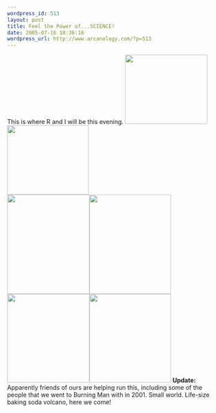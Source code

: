 ```yaml
--- 
wordpress_id: 513
layout: post
title: Feel the Power of...SCIENCE!
date: 2005-07-16 18:36:18
wordpress_url: http://www.arcanology.com/?p=513
---
```

This is where R and I will be this evening. <a href="http://soap.inability.org/home.html"><img src="http://www.arcanology.com/images/weird_genius_color1.gif" alt="" border="0" height="162" width="192" hspace="0" vspace="0" /><img src="http://www.arcanology.com/images/weird_genius_color2.gif" alt="" border="0" height="162" width="190" hspace="0" vspace="0" /><br /><img src="http://www.arcanology.com/images/weird_genius_color3.gif" alt="" border="0" height="232" width="192" hspace="0" vspace="0" /><img src="http://www.arcanology.com/images/weird_genius_color4.gif" alt="" border="0" height="232" width="190" hspace="0" vspace="0" /><br /><img src="http://www.arcanology.com/images/weird_genius_color5.gif" alt="" border="0" height="207" width="192" hspace="0" vspace="0" /><img src="http://www.arcanology.com/images/weird_genius_color6.gif" alt="" border="0" height="207" width="190" hspace="0" vspace="0" /></a> <b>Update:</b> Apparently friends of ours are helping run this, including some of the people that we went to Burning Man with in 2001. Small world. Life-size baking soda volcano, here we come!